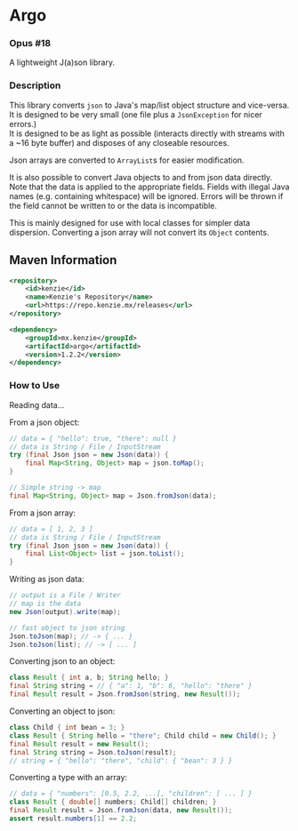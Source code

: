 Argo
=====

### Opus #18

A lightweight J(a)son library.

### Description

This library converts `json` to Java's map/list object structure and vice-versa. \
It is designed to be very small (one file plus a `JsonException` for nicer errors.) \
It is designed to be as light as possible (interacts directly with streams with a ~16 byte buffer) and disposes of any closeable resources.

Json arrays are converted to `ArrayList`s for easier modification.

It is also possible to convert Java objects to and from json data directly.
Note that the data is applied to the appropriate fields.
Fields with illegal Java names (e.g. containing whitespace) will be ignored.
Errors will be thrown if the field cannot be written to or the data is incompatible.

This is mainly designed for use with local classes for simpler data dispersion.
Converting a json array will not convert its `Object` contents.

## Maven Information
```xml
<repository>
    <id>kenzie</id>
    <name>Kenzie's Repository</name>
    <url>https://repo.kenzie.mx/releases</url>
</repository>
``` 

```xml
<dependency>
    <groupId>mx.kenzie</groupId>
    <artifactId>argo</artifactId>
    <version>1.2.2</version>
</dependency>
```

### How to Use

Reading data...

From a json object:
```java 
// data = { "hello": true, "there": null }
// data is String / File / InputStream
try (final Json json = new Json(data)) {
    final Map<String, Object> map = json.toMap();
}

// Simple string -> map
final Map<String, Object> map = Json.fromJson(data);
```

From a json array:
```java 
// data = [ 1, 2, 3 ]
// data is String / File / InputStream
try (final Json json = new Json(data)) {
    final List<Object> list = json.toList();
}
```

Writing as json data:
```java 
// output is a File / Writer
// map is the data
new Json(output).write(map);

// fast object to json string
Json.toJson(map); // -> { ... }
Json.toJson(list); // -> [ ... ]
```

Converting json to an object:
```java 
class Result { int a, b; String hello; }
final String string = // { "a": 1, "b": 6, "hello": "there" }
final Result result = Json.fromJson(string, new Result());
```

Converting an object to json:
```java 
class Child { int bean = 3; }
class Result { String hello = "there"; Child child = new Child(); }
final Result result = new Result();
final String string = Json.toJson(result);
// string = { "hello": "there", "child": { "bean": 3 } }
```

Converting a type with an array:
```java 
// data = { "numbers": [0.5, 2.2, ...], "children": [ ... ] }
class Result { double[] numbers; Child[] children; }
final Result result = Json.fromJson(data, new Result());
assert result.numbers[1] == 2.2;
```
